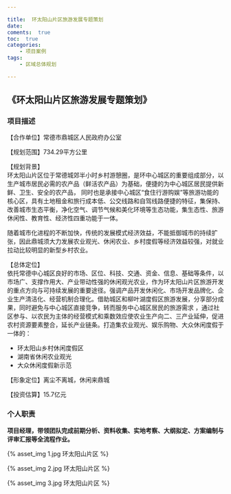 ```yaml
---

title:  环太阳山片区旅游发展专题策划
date:  
coments:  true
toc:  true
categories:  
    - 项目案例
tags:
    - 区域总体规划

---
```


##  《环太阳山片区旅游发展专题策划》  ##

### **项目描述** ###

【合作单位】常德市鼎城区人民政府办公室

【规划范围】734.29平方公里

【规划背景】  
环太阳山片区位于常德城郊半小时乡村游憩圈，是环中心城区的重要组成部分，以生产城市居民必需的农产品（鲜活农产品）为基础，便捷的为中心城区居民提供新鲜、卫生、安全的农产品， 同时也是承接中心城区“食住行游购娱”等旅游功能的核心区，具有土地租金和旅行成本低、公交线路和自驾线路便捷的特征，集保持、改善城市生态平衡，净化空气、调节气候和美化环境等生态功能，集生态性、旅游休闲性、教育性、经济性四重功能于一体。

随着城市化进程的不断加快，传统的发展模式经济效益，不能抵御城市的持续扩张，因此鼎城须大力发展农业观光、休闲农业、乡村度假等经济效益较强，对就业拉动比较明显的新型乡村农业。

【总体定位】  
依托常德中心城区良好的市场、区位、科技、交通、资金、信息、基础等条件，以市场广、支撑作用大、产业带动性强的休闲观光农业，作为环太阳山片区旅游开发的重点方向与可持续发展的重要途径。强调产品开发休闲化、市场开发品牌化、企业生产清洁化、经营机制合理化。借助城区和柳叶湖度假区旅游发展，分享部分成果，同时避免与中心城区直接竞争，转而服务中心城区居民的旅游需求 ，通过社区参与、以农民为主体的经营模式和乘数效应使农业生产向二、三产业延伸，促进农村资源要素整合，延长产业链条。打造集农业观光、娱乐购物、大众休闲度假于一体的：  
- 环太阳山乡村休闲度假区  
- 湖南省休闲农业观光  
- 大众休闲度假新示范  

【形象定位】离尘不离城，休闲来鼎城

【投资估算】15.7亿元

### **个人职责** ###

**项目经理，带领团队完成前期分析、资料收集、实地考察、大纲拟定、方案编制与评审汇报等全流程作业。**


{% asset_img 1.jpg 环太阳山片区 %}

{% asset_img 2.jpg 环太阳山片区 %}

{% asset_img 3.jpg 环太阳山片区 %}